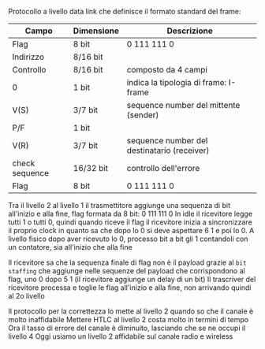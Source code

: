 Protocollo a livello data link che definisce il formato standard del frame:

| Campo          | Dimensione | Descrizione                                 |
| -------------- | ---------- | ------------------------------------------- |
| Flag           | 8 bit      | 0 111 111 0                                 |
| Indirizzo      | 8/16 bit   |                                             |
| Controllo      | 8/16 bit   | composto da 4 campi                         |
| 0              | 1 bit      | indica la tipologia di frame: I-frame       |
| V(S)           | 3/7 bit    | sequence number del mittente (sender)       |
| P/F            | 1 bit      |                                             |
| V(R)           | 3/7 bit    | sequence number del destinatario (receiver) |
| check sequence | 16/32 bit  | controllo dell'errore                       |
| Flag           | 8 bit      | 0 111 111 0                                            |

Tra il livello 2 al livello 1 il trasmettitore aggiunge una sequenza di bit all'inizio e alla fine, flag formata da 8 bit: 0 111 111 0
In idle il ricevitore legge tutti 1 o tutti 0, quindi quando riceve il flag il ricevitore inizia a sincronizzare il proprio clock in quanto sa che dopo lo 0 si deve aspettare 6 1 e poi lo 0.
A livello fisico dopo aver ricevuto lo 0, processo bit a bit gli 1 contandoli con un contatore, sia all'inizio che alla fine 

Il ricevitore sa che la sequenza finale di flag non è il payload grazie al `bit staffing` che aggiunge nelle sequenze del payload che corrispondono al flag, uno 0 dopo 5 1 (il ricevitore aggiunge un delay di un bit)
Il trascriver del ricevitore processa e toglie le flag all'inizio e alla fine, non arrivando quindi al 2o livello

Il protocollo per la correttezza lo mette al livello 2 quando so che il canale è molto inaffidabile 
Mettere HTLC al livello 2 costa molto in termini di tempo
Ora il tasso di errore del canale è diminuito, lasciando che se ne occupi il livello 4
Oggi usiamo un livello 2 affidabile sul canale radio e wireless 